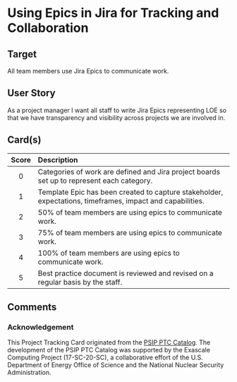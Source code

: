 [metadata:tags]:- "bssw-psip-ptc"
# Using Epics in Jira for Tracking and Collaboration

## Target

All team members use Jira Epics to communicate work.

## User Story

As a project manager I want all staff to write Jira Epics representing LOE so that we have transparency and visibility across projects we are involved in.

## Card(s)

| Score         | Description |
| :-------------: | :------------- |
| 0 | Categories of work are defined and Jira project boards set up to represent each category. |
| 1 | Template Epic has been created to capture stakeholder, expectations, timeframes, impact and capabilities. |
| 2 | 50% of team members are using epics to communicate work. |
| 3 | 75% of team members are using epics to communicate work. |
| 4 | 100% of team members are using epics to communicate work. |
| 5 | Best practice document is reviewed and revised on a regular basis by the staff. |


## Comments



### Acknowledgement

This Project Tracking Card originated from the [PSIP PTC Catalog](https://bssw-psip.github.io/ptc-catalog/). The development of the PSIP PTC Catalog was supported by the Exascale Computing Project (17-SC-20-SC), a collaborative effort of the U.S. Department of Energy Office of Science and the National Nuclear Security Administration.
